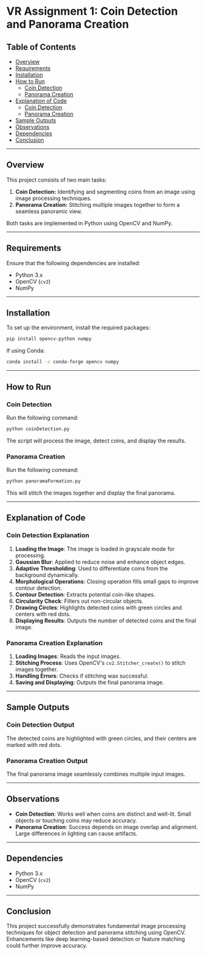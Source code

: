 # VR Assignment 1: Coin Detection and Panorama Creation

## Table of Contents

- [Overview](#overview)
- [Requirements](#requirements)
- [Installation](#installation)
- [How to Run](#how-to-run)
  - [Coin Detection](#coin-detection)
  - [Panorama Creation](#panorama-creation)
- [Explanation of Code](#explanation-of-code)
  - [Coin Detection](#coin-detection-explanation)
  - [Panorama Creation](#panorama-creation-explanation)
- [Sample Outputs](#sample-outputs)
- [Observations](#observations)
- [Dependencies](#dependencies)
- [Conclusion](#conclusion)

---

## Overview

This project consists of two main tasks:

1. **Coin Detection:** Identifying and segmenting coins from an image using image processing techniques.
2. **Panorama Creation:** Stitching multiple images together to form a seamless panoramic view.

Both tasks are implemented in Python using OpenCV and NumPy.

---

## Requirements

Ensure that the following dependencies are installed:

- Python 3.x
- OpenCV (`cv2`)
- NumPy

---

## Installation

To set up the environment, install the required packages:

```sh
pip install opencv-python numpy
```

If using Conda:

```sh
conda install -c conda-forge opencv numpy
```

---

## How to Run

### Coin Detection

Run the following command:

```sh
python coinDetection.py
```

The script will process the image, detect coins, and display the results.

### Panorama Creation

Run the following command:

```sh
python panoramaFormation.py
```

This will stitch the images together and display the final panorama.

---

## Explanation of Code

### Coin Detection Explanation

1. **Loading the Image**: The image is loaded in grayscale mode for processing.
2. **Gaussian Blur**: Applied to reduce noise and enhance object edges.
3. **Adaptive Thresholding**: Used to differentiate coins from the background dynamically.
4. **Morphological Operations**: Closing operation fills small gaps to improve contour detection.
5. **Contour Detection**: Extracts potential coin-like shapes.
6. **Circularity Check**: Filters out non-circular objects.
7. **Drawing Circles**: Highlights detected coins with green circles and centers with red dots.
8. **Displaying Results**: Outputs the number of detected coins and the final image.

### Panorama Creation Explanation

1. **Loading Images**: Reads the input images.
2. **Stitching Process**: Uses OpenCV's `cv2.Stitcher_create()` to stitch images together.
3. **Handling Errors**: Checks if stitching was successful.
4. **Saving and Displaying**: Outputs the final panorama image.

---

## Sample Outputs

### Coin Detection Output

The detected coins are highlighted with green circles, and their centers are marked with red dots.

### Panorama Creation Output

The final panorama image seamlessly combines multiple input images.

---

## Observations

- **Coin Detection**: Works well when coins are distinct and well-lit. Small objects or touching coins may reduce accuracy.
- **Panorama Creation**: Success depends on image overlap and alignment. Large differences in lighting can cause artifacts.

---

## Dependencies

- Python 3.x
- OpenCV (`cv2`)
- NumPy

---

## Conclusion

This project successfully demonstrates fundamental image processing techniques for object detection and panorama stitching using OpenCV. Enhancements like deep learning-based detection or feature matching could further improve accuracy.

